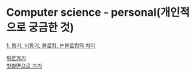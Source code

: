 # Computer science - personal(개인적으로 궁금한 것)
[1. 동기, 비동기, 블로킹, 논블로킹의 차이](https://github.com/5onchangwoo/study/blob/main/computer-science/personal/SyncVsAsync%26blockingVsNonblocking.md)

[뒤로가기](../)  
[첫화면으로 가기](https://github.com/5onchangwoo/study)
